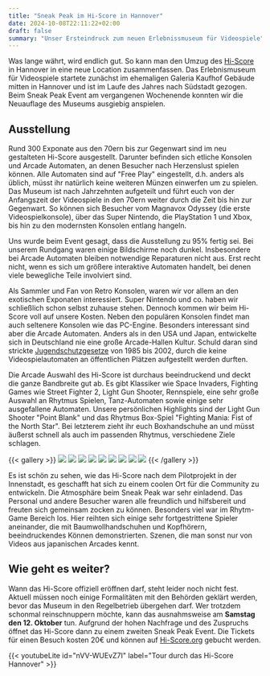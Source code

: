 ```yaml
---
title: "Sneak Peak im Hi-Score in Hannover"
date: 2024-10-08T22:11:22+02:00
draft: false
summary: "Unser Ersteindruck zum neuen Erlebnissmuseum für Videospiele"
---
```


Was lange währt, wird endlich gut. So kann man den Umzug des [Hi-Score](https://hi-score.org/) in Hannover in eine neue Location zusammenfassen.
Das Erlebnismuseum für Videospiele startete zunächst im ehemaligen Galeria Kaufhof Gebäude mitten in Hannover und ist im Laufe des Jahres nach Südstadt gezogen. Beim Sneak Peak Event am vergangenen Wochenende konnten wir die Neuauflage des Museums ausgiebig anspielen.

## Ausstellung

Rund 300 Exponate aus den 70ern bis zur Gegenwart sind im neu gestalteten Hi-Score ausgestellt. Darunter befinden sich etliche Konsolen und Arcade Automaten, an denen Besucher nach Herzenslust spielen können. Alle Automaten sind auf "Free Play" eingestellt, d.h. anders als üblich, müsst ihr natürlich keine weiteren Münzen einwerfen um zu spielen. Das Museum ist nach Jahrzehnten aufgeteilt und führt euch von der Anfangszeit der Videospiele in den 70ern weiter durch die Zeit bis hin zur Gegenwart. So können sich Besucher vom Magnavox Odyssey (die erste Videospielkonsole), über das Super Nintendo, die PlayStation 1 und Xbox, bis hin zu den modernsten Konsolen entlang hangeln. 

Uns wurde beim Event gesagt, dass die Ausstellung zu 95% fertig sei. Bei unserem Rundgang waren einige Bildschirme noch dunkel. Insbesondere bei Arcade Automaten bleiben notwendige Reparaturen nicht aus. Erst recht nicht, wenn es sich um größere interaktive Automaten handelt, bei denen viele bewegliche Teile involviert sind.

Als Sammler und Fan von Retro Konsolen, waren wir vor allem an den exotischen Exponaten interessiert. Super Nintendo und co. haben wir schließlich schon selbst zuhause stehen. Dennoch kommen wir beim Hi-Score voll auf unsere Kosten. Neben den populären Konsolen findet man auch seltenere Konsolen wie das PC-Engine. Besonders interessant sind aber die Arcade Automaten. Anders als in den USA und Japan, entwickelte sich in Deutschland nie eine große Arcade-Hallen Kultur. Schuld daran sind strickte [Jugendschutzgesetze](https://www.bgbl.de/xaver/bgbl/start.xav?start=//*%5B@attr_id=%27bgbl185s0425.pdf%27%5D#__bgbl__%2F%2F*%5B%40attr_id%3D%27bgbl185s0425.pdf%27%5D__1728455288081) von 1985 bis 2002, durch die keine Videospielautomaten an öffentlichen Plätzen aufgestellt werden durften.

Die Arcade Auswahl des Hi-Score ist durchaus beeindruckend und deckt die ganze Bandbreite gut ab. Es gibt Klassiker wie Space Invaders, Fighting Games wie Street Fighter 2, Light Gun Shooter, Rennspiele, eine sehr große Auswahl an Rhytmus Spielen, Tanz-Automaten sowie einige sehr ausgefallene Automaten. Unsere persönlichen Highlights sind der Light Gun Shooter "Point Blank" und das Rhytmus Box-Spiel "Fighting Mania: Fist of the North Star". Bei letzterem zieht ihr euch Boxhandschuhe an und müsst äußerst schnell als auch im passenden Rhytmus, verschiedene Ziele schlagen.

{{< gallery >}}
<img src="gallery/Eingang.jpg" class="grid-w33" />
<img src="gallery/Arcade Klassiker.jpg" class="grid-w33" />
<img src="gallery/C64.jpg" class="grid-w33" />
<img src="gallery/90s Gaming.jpg" class="grid-w33" />
<img src="gallery/Point Blank.jpg" class="grid-w33" />
<img src="gallery/PlayStation 1.jpg" class="grid-w33" />
<img src="gallery/Fighting Mania.jpg" class="grid-w33" />
<img src="gallery/2000er Gaming.jpg" class="grid-w33" />
<img src="gallery/2010-Modern.jpg" class="grid-w33" />
{{< /gallery >}}

Es ist schön zu sehen, wie das Hi-Score nach dem Pilotprojekt in der Innenstadt, es geschafft hat sich zu einem coolen Ort für die Community zu entwickeln. Die Atmosphäre beim Sneak Peak war sehr einladend. Das Personal und andere Besucher waren alle freundlich und hilfsbereit und freuten sich gemeinsam zocken zu können. Besonders viel war im Rhytm-Game Bereich los. Hier reihten sich einige sehr fortgestrittene Spieler aneinander, die mit Baumwollhandschuhen und Kopfhörern, beeindruckendes Können demonstrierten. Szenen, die man sonst nur von Videos aus japanischen Arcades kennt.

## Wie geht es weiter?

Wann das Hi-Score offiziell eröffnen darf, steht leider noch nicht fest. Aktuell müssen noch einige Formalitäten mit den Behörden geklärt werden, bevor das Museum in den Regelbetrieb übergehen darf. Wer trotzdem schonmal reinschnuppern möchte, kann das ausnahmsweise am **Samstag den 12. Oktober** tun. Aufgrund der hohen Nachfrage und des Zuspruchs öffnet das Hi-Score dann zu einem zweiten Sneak Peak Event. Die Tickets für einen Besuch kosten 20€ und können auf [Hi-Score.org](https://hi-score.org) gebucht werden.

{{< youtubeLite id="nVV-WUEvZ7I" label="Tour durch das Hi-Score Hannover" >}}